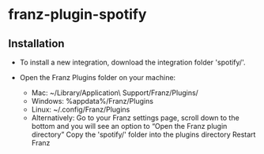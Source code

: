 # franz-plugin-spotify

## Installation

* To install a new integration, download the integration folder 'spotify/'.

* Open the Franz Plugins folder on your machine: 
  * Mac: ~/Library/Application\ Support/Franz/Plugins/ 
  * Windows: %appdata%/Franz/Plugins 
  * Linux: ~/.config/Franz/Plugins 
  * Alternatively: Go to your Franz settings page, scroll down to the bottom and you will see an option to “Open the Franz plugin directory”
Copy the 'spotify/' folder into the plugins directory
Restart Franz
